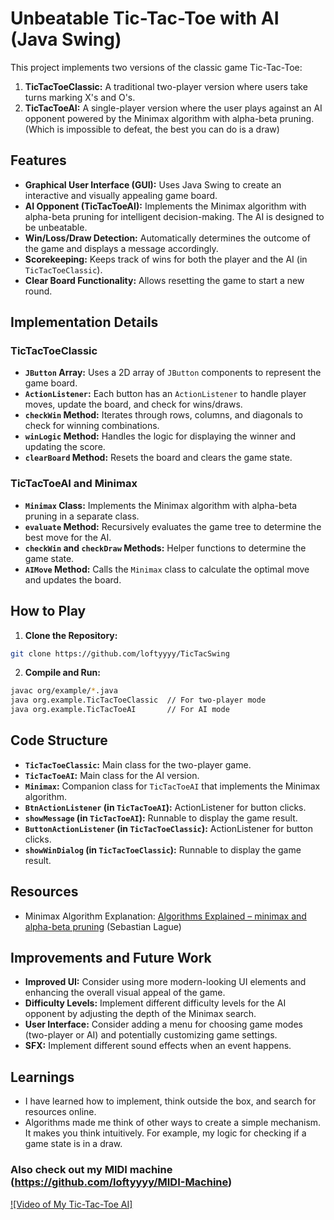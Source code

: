 # Unbeatable Tic-Tac-Toe with AI (Java Swing)

This project implements two versions of the classic game Tic-Tac-Toe:

1.  **TicTacToeClassic:** A traditional two-player version where users take turns marking X's and O's.
2.  **TicTacToeAI:** A single-player version where the user plays against an AI opponent powered by the Minimax algorithm with alpha-beta pruning. (Which is impossible to defeat, the best you can do is a draw)

## Features

-   **Graphical User Interface (GUI):** Uses Java Swing to create an interactive and visually appealing game board.
-   **AI Opponent (TicTacToeAI):** Implements the Minimax algorithm with alpha-beta pruning for intelligent decision-making. The AI is designed to be unbeatable.
-   **Win/Loss/Draw Detection:** Automatically determines the outcome of the game and displays a message accordingly.
-   **Scorekeeping:** Keeps track of wins for both the player and the AI (in `TicTacToeClassic`).
-   **Clear Board Functionality:** Allows resetting the game to start a new round.

## Implementation Details

### TicTacToeClassic

-   **`JButton` Array:** Uses a 2D array of `JButton` components to represent the game board.
-   **`ActionListener`:** Each button has an `ActionListener` to handle player moves, update the board, and check for wins/draws.
-   **`checkWin` Method:** Iterates through rows, columns, and diagonals to check for winning combinations.
-   **`winLogic` Method:** Handles the logic for displaying the winner and updating the score.
-   **`clearBoard` Method:** Resets the board and clears the game state.

### TicTacToeAI and Minimax

-   **`Minimax` Class:** Implements the Minimax algorithm with alpha-beta pruning in a separate class.
-   **`evaluate` Method:** Recursively evaluates the game tree to determine the best move for the AI.
-   **`checkWin` and `checkDraw` Methods:** Helper functions to determine the game state.
-   **`AIMove` Method:** Calls the `Minimax` class to calculate the optimal move and updates the board.

## How to Play

1.  **Clone the Repository:**

```bash
git clone https://github.com/loftyyyy/TicTacSwing
```

2.  **Compile and Run:**

```bash
javac org/example/*.java
java org.example.TicTacToeClassic  // For two-player mode
java org.example.TicTacToeAI       // For AI mode
```

## Code Structure

-   **`TicTacToeClassic`:** Main class for the two-player game.
-   **`TicTacToeAI`:** Main class for the AI version.
-   **`Minimax`:** Companion class for `TicTacToeAI` that implements the Minimax algorithm.
-   **`BtnActionListener` (in `TicTacToeAI`):** ActionListener for button clicks.
-   **`showMessage` (in `TicTacToeAI`):** Runnable to display the game result.
-   **`ButtonActionListener` (in `TicTacToeClassic`):** ActionListener for button clicks.
-   **`showWinDialog` (in `TicTacToeClassic`):** Runnable to display the game result.

## Resources

-   Minimax Algorithm Explanation: [Algorithms Explained – minimax and alpha-beta pruning]([https://www.youtube.com/watch?v=l-hh51ncgDI]) (Sebastian Lague)

## Improvements and Future Work

-   **Improved UI:** Consider using more modern-looking UI elements and enhancing the overall visual appeal of the game.
-   **Difficulty Levels:** Implement different difficulty levels for the AI opponent by adjusting the depth of the Minimax search.
-   **User Interface:** Consider adding a menu for choosing game modes (two-player or AI) and potentially customizing game settings.
-   **SFX:** Implement different sound effects when an event happens.

## Learnings
- I have learned how to implement, think outside the box, and search for resources online.
- Algorithms made me think of other ways to create a simple mechanism. It makes you think intuitively. For example, my logic for checking if a game state is in a draw.

### Also check out my MIDI machine (https://github.com/loftyyyy/MIDI-Machine)

[![Video of My Tic-Tac-Toe AI]](https://github.com/loftyyyy/TicTacSwing/assets/78846865/6f94d011-994f-4982-9cfb-889c4704d926)



